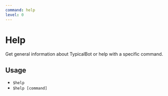 ```yaml
---
command: help
level: 0
---
```


# Help

Get general information about TypicalBot or help with a specific command.

## Usage

 - `$help`
 - `$help [command]`